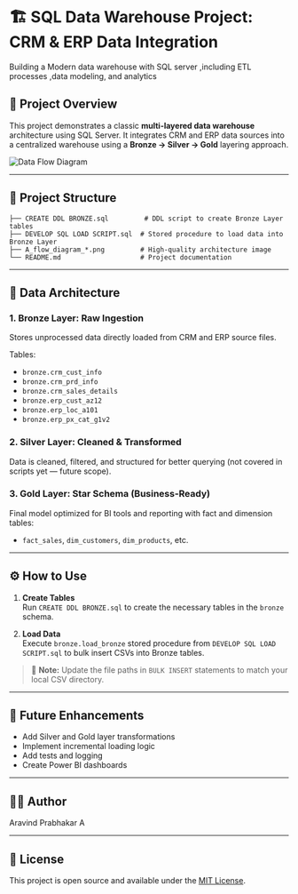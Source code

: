 
# 🏗️ SQL Data Warehouse Project: CRM & ERP Data Integration
Building a Modern data warehouse with SQL server ,including ETL processes ,data modeling, and analytics



## 📘 Project Overview

This project demonstrates a classic **multi-layered data warehouse** architecture using SQL Server. It integrates CRM and ERP data sources into a centralized warehouse using a **Bronze → Silver → Gold** layering approach.

![Data Flow Diagram](A_flow_diagram_in_the_image_illustrates_a_data_pro.png)

---

## 📂 Project Structure

```
├── CREATE DDL BRONZE.sql         # DDL script to create Bronze Layer tables
├── DEVELOP SQL LOAD SCRIPT.sql  # Stored procedure to load data into Bronze Layer
├── A_flow_diagram_*.png         # High-quality architecture image
└── README.md                    # Project documentation
```

---

## 🔄 Data Architecture

### 1. **Bronze Layer**: Raw Ingestion
Stores unprocessed data directly loaded from CRM and ERP source files.

Tables:
- `bronze.crm_cust_info`
- `bronze.crm_prd_info`
- `bronze.crm_sales_details`
- `bronze.erp_cust_az12`
- `bronze.erp_loc_a101`
- `bronze.erp_px_cat_g1v2`

### 2. **Silver Layer**: Cleaned & Transformed
Data is cleaned, filtered, and structured for better querying (not covered in scripts yet — future scope).

### 3. **Gold Layer**: Star Schema (Business-Ready)
Final model optimized for BI tools and reporting with fact and dimension tables:
- `fact_sales`, `dim_customers`, `dim_products`, etc.

---

## ⚙️ How to Use

1. **Create Tables**  
   Run `CREATE DDL BRONZE.sql` to create the necessary tables in the `bronze` schema.

2. **Load Data**  
   Execute `bronze.load_bronze` stored procedure from `DEVELOP SQL LOAD SCRIPT.sql` to bulk insert CSVs into Bronze tables.

> 🔧 **Note:** Update the file paths in `BULK INSERT` statements to match your local CSV directory.

---

## 🧪 Future Enhancements

- Add Silver and Gold layer transformations
- Implement incremental loading logic
- Add tests and logging
- Create Power BI dashboards

---

## 👨‍💻 Author

Aravind Prabhakar A

---

## 📜 License

This project is open source and available under the [MIT License](LICENSE).

